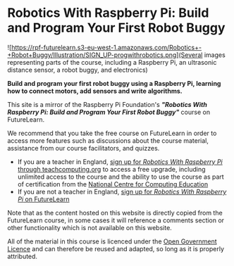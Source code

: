 # Robotics With Raspberry Pi: Build and Program Your First Robot Buggy

![https://rpf-futurelearn.s3-eu-west-1.amazonaws.com/Robotics+-+Robot+Buggy/Illustration/SIGN_UP-progwithrobotics.png](Several images representing parts of the course, including a Raspberry Pi, an ultrasonic distance sensor, a robot buggy, and electronics)

**Build and program your first robot buggy using a Raspberry Pi, learning how to connect motors, add sensors and write algorithms.**

This site is a mirror of the Raspberry Pi Foundation's ***"Robotics With Raspberry Pi: Build and Program Your First Robot Buggy"*** course on FutureLearn.

We recommend that you take the free course on FutureLearn in order to access more features such as discussions about the course material, assistance from our course facilitators, and quizzes.
+ If you are a teacher in England, [sign up for *Robotics With Raspberry Pi* through teachcomputing.org](https://teachcomputing.org/courses/CO224/robotics-with-raspberry-pi-build-and-program-your-first-robot-buggy?utm_source=FutureLearn&utm_medium=LearningPlatform&utm_campaign=endofcourse&utm_content=oop-11) to access a free upgrade, including unlimited access to the course and the ability to use the course as part of certification from the [National Centre for Computing Education](https://teachcomputing.org/)
+ If you are not a teacher in England, [sign up for *Robotics With Raspberry Pi* on FutureLearn](https://www.futurelearn.com/courses/robotics-with-raspberry-pi)

Note that as the content hosted on this website is directly copied from the FutureLearn course, in some cases it will reference a comments section or other functionality which is not available on this website.

All of the material in this course is licenced under the [Open Government Licence](http://www.nationalarchives.gov.uk/doc/open-government-licence/version/3/) and can therefore be reused and adapted, so long as it is properly attributed.
